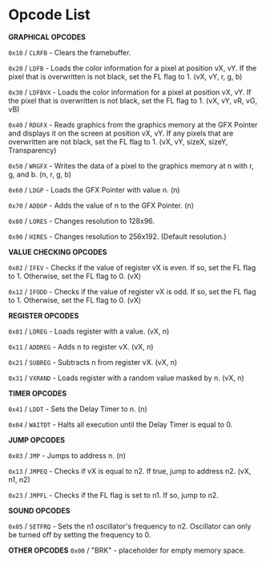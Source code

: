 # Opcode List

  **GRAPHICAL OPCODES**

`0x10` / `CLRFB` - Clears the framebuffer.

`0x20` / `LDFB` - Loads the color information for a pixel at position vX, vY. If the pixel that is overwritten is not black, set the FL flag to 1. (vX, vY, r, g, b)

`0x30` / `LDFBVX` - Loads the color information for a pixel at position vX, vY. If the pixel that is overwritten is not black, set the FL flag to 1. (vX, vY, vR, vG, vB)

`0x40` / `RDGFX` - Reads graphics from the graphics memory at the GFX Pointer and displays it on the screen at position vX, vY. If any pixels that are overwritten are not black, set the FL flag to 1. (vX, vY, sizeX, sizeY, Transparency)

`0x50` / `WRGFX` - Writes the data of a pixel to the graphics memory at n with r, g, and b. (n, r, g, b)

`0x60` / `LDGP` - Loads the GFX Pointer with value n. (n)

`0x70` / `ADDGP` - Adds the value of n to the GFX Pointer. (n)

`0x80` / `LORES` - Changes resolution to 128x96.

`0x90` / `HIRES` - Changes resolution to 256x192. (Default resolution.)

  **VALUE CHECKING OPCODES**

`0x02` / `IFEV` - Checks if the value of register vX is even. If so, set the FL flag to 1. Otherwise, set the FL flag to 0. (vX)

`0x12` / `IFODD` - Checks if the value of register vX is odd. If so, set the FL flag to 1. Otherwise, set the FL flag to 0. (vX)

  **REGISTER OPCODES**

`0x01` / `LDREG` - Loads register with a value. (vX, n)

`0x11` / `ADDREG` - Adds n to register vX. (vX, n)

`0x21` / `SUBREG` - Subtracts n from register vX. (vX, n)

`0x31` / `VXRAND` - Loads register with a random value masked by n. (vX, n)

  **TIMER OPCODES**

`0x41` / `LDDT` - Sets the Delay Timer to n. (n)

`0x04` / `WAITDT` - Halts all execution until the Delay Timer is equal to 0.

  **JUMP OPCODES**

`0x03` / `JMP` - Jumps to address n. (n)

`0x13` / `JMPEQ` - Checks if vX is equal to n2. If true, jump to address n2. (vX, n1, n2)

`0x23` / `JMPFL` - Checks if the FL flag is set to n1. If so, jump to n2.

  **SOUND OPCODES**

`0x05` / `SETFRQ` - Sets the n1 oscillator's frequency to n2. Oscillator can only be turned off by setting the frequency to 0.

  **OTHER OPCODES**
`0x00` / "BRK" - placeholder for empty memory space. 
